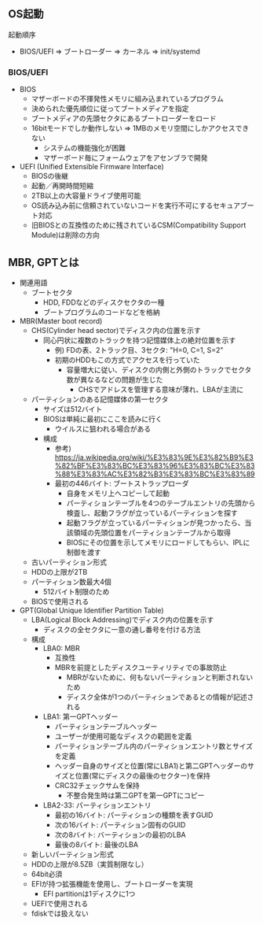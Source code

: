 ## OS起動

起動順序
* BIOS/UEFI => ブートローダー => カーネル => init/systemd

### BIOS/UEFI

* BIOS
  * マザーボードの不揮発性メモリに組み込まれているプログラム
  * 決められた優先順位に従ってブートメディアを指定
  * ブートメディアの先頭セクタにあるブートローダーをロード
  * 16bitモードでしか動作しない => 1MBのメモリ空間にしかアクセスできない
    * システムの機能強化が困難
    * マザーボード毎にフォームウェアをアセンブラで開発
* UEFI (Unified Extensible Firmware Interface)
  * BIOSの後継
  * 起動／再開時間短縮
  * 2TB以上の大容量ドライブ使用可能
  * OS読み込み前に信頼されていないコードを実行不可にするセキュアブート対応
  * 旧BIOSとの互換性のために残されているCSM(Compatibility Support Module)は削除の方向

## MBR, GPTとは

* 関連用語
  * ブートセクタ
    * HDD, FDDなどのディスクセクタの一種
    * ブートプログラムのコードなどを格納
* MBR(Master boot record)
  * CHS(Cylinder head sector)でディスク内の位置を示す
    * 同心円状に複数のトラックを持つ記憶媒体上の絶対位置を示す
      * 例) FDの表、2トラック目、3セクタ: "H=0, C=1, S=2"
      * 初期のHDDもこの方式でアクセスを行っていた
        * 容量増大に従い、ディスクの内側と外側のトラックでセクタ数が異なるなどの問題が生じた
          * CHSでアドレスを管理する意味が薄れ、LBAが主流に
  * パーティションのある記憶媒体の第一セクタ
    * サイズは512バイト
    * BIOSは単純に最初にここを読みに行く
      * ウイルスに狙われる場合がある
    * 構成
      * 参考) https://ja.wikipedia.org/wiki/%E3%83%9E%E3%82%B9%E3%82%BF%E3%83%BC%E3%83%96%E3%83%BC%E3%83%88%E3%83%AC%E3%82%B3%E3%83%BC%E3%83%89
      * 最初の446バイト: ブートストラップローダ
        * 自身をメモリ上へコピーして起動
        * パーティションテーブルを4つのテーブルエントリの先頭から検査し、起動フラグが立っているパーティションを探す
        * 起動フラグが立っているパーティションが見つかったら、当該領域の先頭位置をパーティションテーブルから取得
        * BIOSにその位置を示してメモリにロードしてもらい、IPLに制御を渡す
  * 古いパーティション形式
  * HDDの上限が2TB
  * パーティション数最大4個
    * 512バイト制限のため
  * BIOSで使用される
* GPT(Global Unique Identifier Partition Table)
  * LBA(Logical Block Addressing)でディスク内の位置を示す
    * ディスクの全セクタに一意の通し番号を付ける方法
  * 構成
    * LBA0: MBR
      * 互換性
      * MBRを前提としたディスクユーティリティでの事故防止
        * MBRがないために、何もないパーティションと判断されないため
        * ディスク全体が1つのパーティションであるとの情報が記述される
    * LBA1: 第一GPTヘッダー
      * パーティションテーブルヘッダー
      * ユーザーが使用可能なディスクの範囲を定義
      * パーティションテーブル内のパーティションエントリ数とサイズを定義
      * ヘッダー自身のサイズと位置(常にLBA1)と第二GPTヘッダーのサイズと位置(常にディスクの最後のセクター)を保持
      * CRC32チェックサムを保持
        * 不整合発生時は第二GPTを第一GPTにコピー
    * LBA2-33: パーティションエントリ
      * 最初の16バイト: パーティションの種類を表すGUID
      * 次の16バイト: パーティション固有のGUID
      * 次の8バイト: バーティションの最初のLBA
      * 最後の8バイト: 最後のLBA
  * 新しいパーティション形式
  * HDDの上限が8.5ZB（実質制限なし）
  * 64bit必須
  * EFIが持つ拡張機能を使用し、ブートローダーを実現
    * EFI partitionは1ディスクに1つ
  * UEFIで使用される
  * fdiskでは扱えない